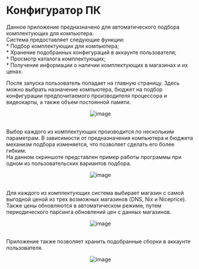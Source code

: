 # Конфигуратор ПК
Данное приложение предназначено для автоматического подбора комплектующих для компьютера.  
Система предоставляет следующие функции:  
    * Подбор комплектующих для компьютера;  
    * Хранение подобранных конфигураций в аккаунте пользователя;  
    * Просмотр каталога комплектующих;  
    * Получение информации о наличии комплектующих в магазинах и их ценах.  
  
После запуска пользователь попадает на главную страницу. 
Здесь можно выбрать назначение компьютера, бюджет на подбор конфигурации предпочитаемого производителя процессора и видеокарты, а также объем постоянной памяти.  
            <p align="center">![image](https://user-images.githubusercontent.com/33568155/127500859-bf7c36a1-edfe-421e-ab17-b76aa0d69a80.png)</p>  
Выбор каждого из комплектующих производится по нескольким параметрам. В зависимости от предназначения компьютера и бюджета механизм подбора изменяется, что позволяет сделать его более гибким.  
На данном скриншоте представлен пример работы программы при одном из пользовательских вариантов подбора.  
                 <p align="center">![image](https://user-images.githubusercontent.com/33568155/127499639-b5d727b5-6c08-4629-a039-64ccb18a3107.png)</p>  
Для каждого из комплектующих система выбирает магазин с самой выгодной ценой из трех возможных магазинов (DNS, Nix и Niceprice).  
Также цены обновляются в автоматическом режиме, путем периодического парсинга обновлений цен с данных магазинов.  
                <p align="center">![image](https://user-images.githubusercontent.com/33568155/127500091-801fb922-40b4-431b-86e5-9c022c582289.png)</p>  
Приложение также позволяет хранить подобранные сборки в аккаунте пользователя.  
                <p align="center">![image](https://user-images.githubusercontent.com/33568155/127501157-2041fc72-83d3-47c3-9997-be3a5f415418.png)</p>  
